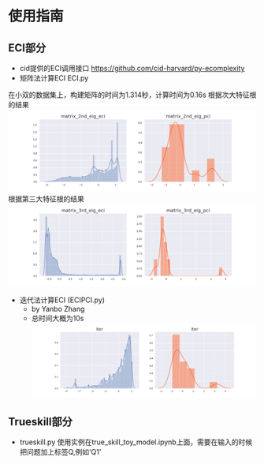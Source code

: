 # 使用指南
## ECI部分
 - cid提供的ECI调用接口 https://github.com/cid-harvard/py-ecomplexity
 - 矩阵法计算ECI
 ECI.py
 
 在小双的数据集上，构建矩阵的时间为1.314秒，计算时间为0.16s
 根据次大特征根的结果
 ![](matrix_2nd_eig_pci.png)
  根据第三大特征根的结果
 ![](matrix_3rd_eig_pci.png)
 
 - 迭代法计算ECI   (ECIPCI.py)   
     - by Yanbo Zhang
     - 总时间大概为10s
 ![](iter.png)
 
 ## Trueskill部分
 
 - trueskill.py
 使用实例在true_skill_toy_model.ipynb上面，需要在输入的时候把问题加上标签Q,例如'Q1'